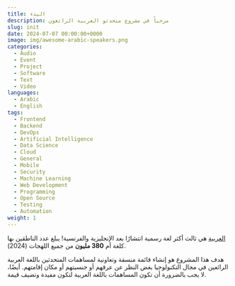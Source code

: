 ```yaml
---
title: البدء
description: مرحباً في مشروع متحدثو العربية الرائعون
slug: init
date: 2024-07-07 00:00:00+0000
image: img/awesome-arabic-speakers.png
categories:
  - Audio
  - Event
  - Project
  - Software
  - Text
  - Video
languages:
  - Arabic
  - English
tags:
  - Frontend
  - Backend
  - DevOps
  - Artificial Intelligence
  - Data Science
  - Cloud
  - General
  - Mobile
  - Security
  - Machine Learning
  - Web Development
  - Programming
  - Open Source
  - Testing
  - Automation
weight: 1
---
```


[العربية](https://en.wikipedia.org/wiki/Arabic) هي ثالث أكثر لغة رسمية انتشارًا بعد الإنجليزية والفرنسية! يبلغ عدد الناطقين بها كلغة أم **380 مليون** من جميع اللهجات (2024).

هدف هذا المشروع هو إنشاء قائمة منسقة وتعاونية لمساهمات المتحدثين باللغة العربية الرائعين في مجال التكنولوجيا بغض النظر عن عرقهم أو جنسيتهم أو مكان إقامتهم. أيضًا، لا يجب بالضرورة أن تكون المساهمات باللغة العربية لتكون مفيدة وتضيف قيمة.
